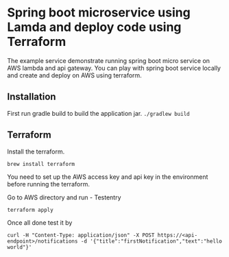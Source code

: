 
# Spring boot microservice using Lamda and deploy code using Terraform
The example service demonstrate running spring boot micro service on AWS lambda and api gateway.
You can play with spring boot service locally and create and deploy on AWS using terraform.
## Installation
First run gradle build to build the application jar.
`
./gradlew build
`
## Terraform
Install the terraform.

`brew install terraform
`

You need to set up the AWS access key and api key in the environment before running the terraform.  

Go to AWS directory and run - Testentry

`
terraform apply
`

Once all done test it by 

``
curl -H "Content-Type: application/json" -X POST https://<api-endpoint>/notifications -d '{"title":"firstNotification","text":"hello world"}'
``
